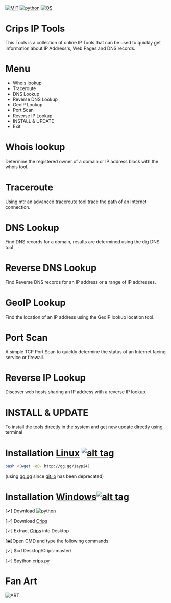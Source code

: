 [![MIT](https://img.shields.io/packagist/l/doctrine/orm.svg)](https://github.com/EmmanuelScopelliti/Crips/blob/master/LICENSE) 
[![python](https://img.shields.io/badge/python-3.12-brightgreen.svg)](https://www.python.org/downloads/release/python-3123/)
[![OS](https://img.shields.io/badge/Tested%20On-Linux%20%7C%20Android-yellowgreen.svg)](https://termux.com/)
# Crips IP Tools
This Tools is a collection of online IP Tools that can be used to quickly get information about IP Address's, Web Pages and DNS records.

# Menu
+ Whois lookup
+ Traceroute
+ DNS Lookup
+ Reverse DNS Lookup
+ GeoIP Lookup
+ Port Scan
+ Reverse IP Lookup
+ INSTALL & UPDATE
+ Exit
# Whois lookup
Determine the registered owner of a domain or IP address block with the whois tool.
# Traceroute
Using mtr an advanced traceroute tool trace the path of an Internet connection.
# DNS Lookup
Find DNS records for a domain, results are determined using the dig DNS tool
# Reverse DNS Lookup
Find Reverse DNS records for an IP address or a range of IP addresses.
# GeoIP Lookup
Find the location of an IP address using the GeoIP lookup location tool.
# Port Scan
A simple TCP Port Scan to quickly determine the status of an Internet facing service or firewall.
# Reverse IP Lookup
Discover web hosts sharing an IP address with a reverse IP lookup.
# INSTALL & UPDATE
To install the tools directly in the system and get new update directly using terminal
# Installation [Linux](https://fr.wikipedia.org/wiki/Linux) [![alt tag](http://icons.iconarchive.com/icons/dakirby309/simply-styled/32/OS-Linux-icon.png)](https://fr.wikipedia.org/wiki/Linux)

```bash
bash <(wget -qO- http://gg.gg/1aypi4)
```
(using [gg.gg](https://gg.gg) since [git.io](https://git.io) has been deprecated)

# Installation [Windows](https://fr.wikipedia.org/wiki/Microsoft_Windows)[![alt tag](http://icons.iconarchive.com/icons/yootheme/social-bookmark/32/social-windows-button-icon.png)](https://fr.wikipedia.org/wiki/Microsoft_Windows)

[✔] Download [![python](https://img.shields.io/badge/python-2.7-brightgreen.svg)](https://www.python.org/downloads/release/python-2714/)

[✓] Download [Crips](https://github.com/Manisso/Crips/archive/master.zip)

[✓] Extract [Crips](https://github.com/Manisso/Crips/archive/master.zip) into Desktop

[◉]Open CMD and type the following commands:

[✓] $cd Desktop/Crips-master/

[✓] $python crips.py

# Fan Art
![ART](https://media.giphy.com/media/3ohs7IdEfvc5114C5y/giphy.gif)
